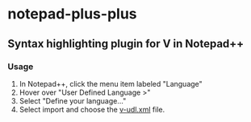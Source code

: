 # notepad-plus-plus
## Syntax highlighting plugin for V in Notepad++

### Usage
1. In Notepad++, click the menu item labeled "Language"
2. Hover over "User Defined Language >"
3. Select "Define your language..."
4. Select import and choose the [v-udl.xml](v-udl.xml) file.
